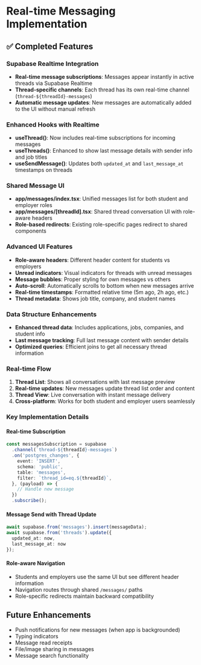 # Real-time Messaging Implementation

## ✅ Completed Features

### **Supabase Realtime Integration**
- **Real-time message subscriptions**: Messages appear instantly in active threads via Supabase Realtime
- **Thread-specific channels**: Each thread has its own real-time channel (`thread-${threadId}-messages`)
- **Automatic message updates**: New messages are automatically added to the UI without manual refresh

### **Enhanced Hooks with Realtime**
- **useThread()**: Now includes real-time subscriptions for incoming messages
- **useThreads()**: Enhanced to show last message details with sender info and job titles
- **useSendMessage()**: Updates both `updated_at` and `last_message_at` timestamps on threads

### **Shared Message UI**
- **app/messages/index.tsx**: Unified messages list for both student and employer roles
- **app/messages/[threadId].tsx**: Shared thread conversation UI with role-aware headers
- **Role-based redirects**: Existing role-specific pages redirect to shared components

### **Advanced UI Features**
- **Role-aware headers**: Different header content for students vs employers
- **Unread indicators**: Visual indicators for threads with unread messages
- **Message bubbles**: Proper styling for own messages vs others
- **Auto-scroll**: Automatically scrolls to bottom when new messages arrive
- **Real-time timestamps**: Formatted relative time (5m ago, 2h ago, etc.)
- **Thread metadata**: Shows job title, company, and student names

### **Data Structure Enhancements**
- **Enhanced thread data**: Includes applications, jobs, companies, and student info
- **Last message tracking**: Full last message content with sender details
- **Optimized queries**: Efficient joins to get all necessary thread information

### **Real-time Flow**
1. **Thread List**: Shows all conversations with last message preview
2. **Real-time updates**: New messages update thread list order and content
3. **Thread View**: Live conversation with instant message delivery
4. **Cross-platform**: Works for both student and employer users seamlessly

### **Key Implementation Details**

#### Real-time Subscription
```typescript
const messagesSubscription = supabase
  .channel(`thread-${threadId}-messages`)
  .on('postgres_changes', {
    event: 'INSERT',
    schema: 'public', 
    table: 'messages',
    filter: `thread_id=eq.${threadId}`,
  }, (payload) => {
    // Handle new message
  })
  .subscribe();
```

#### Message Send with Thread Update
```typescript
await supabase.from('messages').insert(messageData);
await supabase.from('threads').update({ 
  updated_at: now,
  last_message_at: now 
});
```

#### Role-aware Navigation
- Students and employers use the same UI but see different header information
- Navigation routes through shared `/messages/` paths
- Role-specific redirects maintain backward compatibility

## **Future Enhancements** 
- Push notifications for new messages (when app is backgrounded)
- Typing indicators
- Message read receipts
- File/image sharing in messages
- Message search functionality